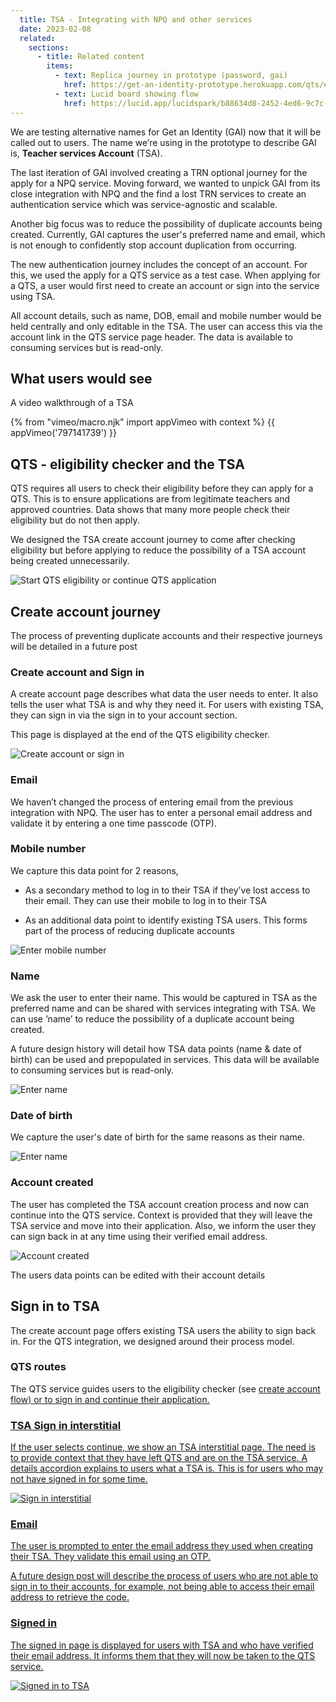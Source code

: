 ```yaml
---
  title: TSA - Integrating with NPQ and other services 
  date: 2023-02-08
  related:
    sections:
      - title: Related content
        items:
          - text: Replica journey in prototype (password, gai)
            href: https://get-an-identity-prototype.herokuapp.com/qts/eligibility/start-eligibility
          - text: Lucid board showing flow
            href: https://lucid.app/lucidspark/b88634d8-2452-4ed6-9c7c-010383770731/edit?view_items=KZDsx9Mr-.mh&invitationId=inv_9a36d007-204a-41ed-b8c3-1f49d5e63a05
---
```



We are testing alternative names for Get an Identity (GAI) now that it will be called out to users. The name we’re using in the prototype to describe GAI is, <b>Teacher services Account</b> (TSA).

The last iteration of GAI involved creating a TRN optional journey for the apply for a NPQ service. Moving forward, we wanted to unpick GAI from its close integration with NPQ and the find a lost TRN services to create an authentication service which was service-agnostic and scalable.

Another big focus was to reduce the possibility of duplicate accounts being created. Currently, GAI captures the user's preferred name and email, which is not enough to confidently stop account duplication from occurring.

The new authentication journey includes the concept of an account. For this, we used the apply for a QTS service as a test case. When applying for a QTS, a user would first need to create an account or sign into the service using TSA.

All account details, such as name, DOB, email and mobile number would be held centrally and only editable in the TSA. The user can access this via the account link in the QTS service page header. The data is available to consuming services but is read-only.

## What users would see

A video walkthrough of a TSA

{% from "vimeo/macro.njk" import appVimeo with context %}
{{ appVimeo('797141739') }}

## QTS - eligibility checker and the TSA

QTS requires all users to check their eligibility before they can apply for a QTS. This is to ensure applications are from legitimate teachers and approved countries. Data shows that many more people check their eligibility but do not then apply.

We designed the TSA create account journey to come after checking eligibility but before applying to reduce the possibility of a TSA account being created unnecessarily.

![Start QTS eligibility or continue QTS application](1-qts-model.png "Start QTS eligibility or continue QTS application")

## Create account journey

The process of preventing duplicate accounts and their respective journeys will be detailed in a future post


### Create account and Sign in

A create account page describes what data the user needs to enter. It also tells the user what TSA is and why they need it. For users with existing TSA, they can sign in via the sign in to your account section.

This page is displayed at the end of the QTS eligibility checker.

![Create account or sign in](2-create-account.png "Create account or sign in")


### Email

We haven’t changed the process of entering email from the previous integration with NPQ. The user has to enter a personal email address and validate it by entering a one time passcode (OTP).


### Mobile number

We capture this data point for 2 reasons,

- As a secondary method to log in to their TSA if they’ve lost access to their email. They can use their mobile to log in to their TSA

- As an additional data point to identify existing TSA users. This forms part of the process of reducing duplicate accounts

![Enter mobile number](5-phone-number.png "Enter mobile number")


### Name
We ask the user to enter their name. This would be captured in TSA as the preferred name and can be shared with services integrating with TSA. We can use ‘name’ to reduce the possibility of a duplicate account being created.

A future design history will detail how TSA data points (name & date of birth) can be used and prepopulated in services. This data will be available to consuming services but is read-only.

![Enter name](7-name.png "Enter name")


### Date of birth  

We capture the user's date of birth for the same reasons as their name.

![Enter name](8-dob.png "Enter name")


### Account created

The user has completed the TSA account creation process and now can continue into the QTS service. Context is provided that they will leave the TSA service and move into their application. Also, we inform the user they can sign back in at any time using their verified email address.

![Account created](9-teacher-account.png "Account created")

The users data points can be edited with their account details


## Sign in to TSA

The create account page offers existing TSA users the ability to sign back in. For the QTS integration, we designed around their process model.


### QTS routes
The QTS service guides users to the eligibility checker (see <a href='#qts-eligibility-and-tsa'>create account flow) or to sign in and continue their application.


### TSA Sign in interstitial
If the user selects continue, we show an TSA interstitial page. The need is to provide context that they have left QTS and are on the TSA service. A details accordion explains to users what a TSA is. This is for users who may not have signed in for some time.

![Sign in interstitial](11-sign-in-interstitial.png "Sign in interstitial")


### Email
The user is prompted to enter the email address they used when creating their TSA. They validate this email using an OTP.

A future design post will describe the process of users who are not able to sign in to their accounts, for example, not
being able to access their email address to retrieve the code.


### Signed in
The signed in page is displayed for users with TSA and who have verified their email address. It informs them that they will now be taken to the QTS service.

![Signed in to TSA](14-signed-in.png "Signed in to TSA")
